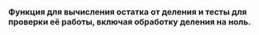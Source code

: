 ### Функция для вычисления остатка от деления и тесты для проверки её работы, включая обработку деления на ноль.
